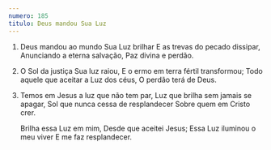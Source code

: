 ```yaml
---
numero: 185
titulo: Deus mandou Sua Luz
---
```

1. Deus mandou ao mundo Sua Luz brilhar
   E as trevas do pecado dissipar,
   Anunciando a eterna salvação,
   Paz divina e perdão.

2. O Sol da justiça Sua luz raiou,
   E o ermo em terra fértil transformou;
   Todo aquele que aceitar a Luz dos céus,
   O perdão terá de Deus.

3. Temos em Jesus a luz que não tem par,
   Luz que brilha sem jamais se apagar,
   Sol que nunca cessa de resplandecer
   Sobre quem em Cristo crer.

   Brilha essa Luz em mim,
   Desde que aceitei Jesus;
   Essa Luz iluminou o meu viver
   E me faz resplandecer.
